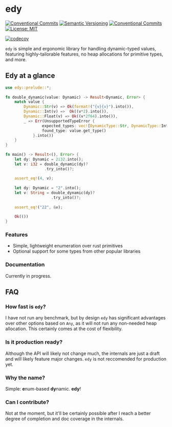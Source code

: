 # edy
[![Conventional Commits](https://img.shields.io/badge/Conventional%20Commits-1.0.0-%23FE5196?logo=conventionalcommits&logoColor=white)](https://conventionalcommits.org)
[![Semantic Versioning](https://img.shields.io/badge/Semantic%20Versioning-2.0.0-%234c79c0?logo=semver&logoColor=white)](https://semver.com)
[![Conventional Commits](https://img.shields.io/badge/Keep%20a%20Changelog-1.1.0-%23e5534b?logo=keepachangelog&logoColor=white)](https://keepachangelog.com/en/1.1.0/)
[![License: MIT](https://img.shields.io/badge/License-MIT-yellow.svg)](https://opensource.org/licenses/MIT)

[![codecov](https://codecov.io/gh/snowstorm-alfredosalata/edy/graph/badge.svg?token=EMTCQB3ANX)](https://codecov.io/gh/snowstorm-alfredosalata/edy)

`edy` is simple and ergonomic library for handling dynamic-typed values, featuring highly-tailorable features, no heap allocations for primitive types, and more.

## Edy at a glance
```rust
use edy::prelude::*;
 
fn double_dynamic(value: Dynamic) -> Result<Dynamic, Error> {
    match value {
        Dynamic::Str(v) => Ok(format!("{v}{v}").into()),
        Dynamic::Int(v) =>  Ok((v*2).into()),
        Dynamic::Float(v) => Ok((v*2f64).into()),
        _ => Err(UnsupportedTypeError { 
                expected_types: vec![DynamicType::Str, DynamicType::Int, DynamicType::Float], 
                found_type: value.get_type() 
            }.into())
    }
}
 
fn main() -> Result<(), Error> {
    let dy: Dynamic = 2i32.into();
    let v: i32 = double_dynamic(dy)?
                 .try_into()?;
 
    assert_eq!(4, v);
 
    let dy: Dynamic = "2".into();
    let v: String = double_dynamic(dy)?
                    .try_into()?;
 
    assert_eq!("22", &v);
 
    Ok(())
}
```

### Features
- Simple, lightweight enumeration over rust primitives
- Optional support for some types from other popular libraries

### Documentation
Currently in progress.

## FAQ
### How fast is `edy`?
I have not run any benchmark, but by design `edy` has significant advantages over other options based on `Any`, as it will not run any non-needed heap allocation. 
This certainly comes at the cost of flexibility.

### Is it production ready?
Although the API will likely not change much, the internals are just a draft and will likely feature major changes. `edy` is not reccomended for production yet. 

### Why the name?
Simple: **e**num-based **dy**namic. **edy**!

### Can I contribute?
Not at the moment, but it'll be certainly possible after I reach a better degree of completion and doc coverage in the internals.
